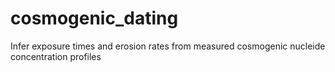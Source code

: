 cosmogenic_dating
=================

Infer exposure times and erosion rates from measured cosmogenic nucleide concentration profiles
